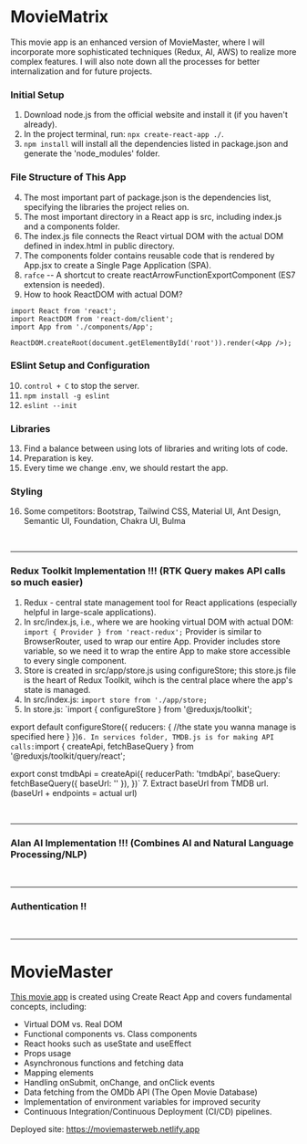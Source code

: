 # MovieMatrix

This movie app is an enhanced version of MovieMaster, where I will incorporate more sophisticated techniques (Redux, AI, AWS) to realize more complex features. I will also note down all the processes for better internalization and for future projects.


### Initial Setup
1. Download node.js from the official website and install it (if you haven't already).
2. In the project terminal, run: `npx create-react-app ./`.
3. `npm install` will install all the dependencies listed in package.json and generate the 'node_modules' folder.


### File Structure of This App
4. The most important part of package.json is the dependencies list, specifying the libraries the project relies on. 
5. The most important directory in a React app is src, including index.js and a components folder. 
6. The index.js file connects the React virtual DOM with the actual DOM defined in index.html in public directory. 
7. The components folder contains reusable code that is rendered by App.jsx to create a Single Page Application (SPA).
8. `rafce` -- A shortcut to create reactArrowFunctionExportComponent (ES7 extension is needed).
9. How to hook ReactDOM with actual DOM?
```
import React from 'react';
import ReactDOM from 'react-dom/client';
import App from './components/App';

ReactDOM.createRoot(document.getElementById('root')).render(<App />);
```


### ESlint Setup and Configuration
10. `control + C` to stop the server.
11. `npm install -g eslint`
12. `eslint --init`


### Libraries
13. Find a balance between using lots of libraries and writing lots of code.
14. Preparation is key.
15. Every time we change .env, we should restart the app.


### Styling
16. Some competitors: Bootstrap, Tailwind CSS, Material UI, Ant Design, Semantic UI, Foundation, Chakra UI, Bulma

<br />

--------------------------------------

### Redux Toolkit Implementation !!! (RTK Query makes API calls so much easier)
1. Redux - central state management tool for React applications (especially helpful in large-scale applications).
2. In src/index.js, i.e., where we are hooking virtual DOM with actual DOM:
   `import { Provider } from 'react-redux';`
   Provider is similar to BrowserRouter, used to wrap our entire App.
   Provider includes store variable, so we need it to wrap the entire App to make store accessible to every single component.
3. Store is created in src/app/store.js using configureStore; this store.js file is the heart of Redux Toolkit, wihch is the central place where the app's state is managed. 
4. In src/index.js:
`import store from './app/store;`
5. In store.js:
`import { configureStore } from '@reduxjs/toolkit';

export default configureStore({
    reducers: {
        //the state you wanna manage is specified here
    }
})`
6. In services folder, TMDB.js is for making API calls:
`import { createApi, fetchBaseQuery } from '@reduxjs/toolkit/query/react';

export const tmdbApi = createApi({
    reducerPath: 'tmdbApi',
    baseQuery: fetchBaseQuery({ baseUrl: '' }),
})`
7. Extract baseUrl from TMDB url. (baseUrl + endpoints = actual url)



<br />

--------------------------

### Alan AI Implementation !!! (Combines AI and Natural Language Processing/NLP)


<br />


--------------------------

### Authentication !!


<br />

--------------------------


# MovieMaster

[This movie app](https://moviemasterweb.netlify.app) is created using Create React App and covers fundamental concepts, including:

- Virtual DOM vs. Real DOM
- Functional components vs. Class components
- React hooks such as useState and useEffect
- Props usage
- Asynchronous functions and fetching data
- Mapping elements
- Handling onSubmit, onChange, and onClick events
- Data fetching from the OMDb API (The Open Movie Database)
- Implementation of environment variables for improved security
- Continuous Integration/Continuous Deployment (CI/CD) pipelines.

Deployed site: https://moviemasterweb.netlify.app


<br />

